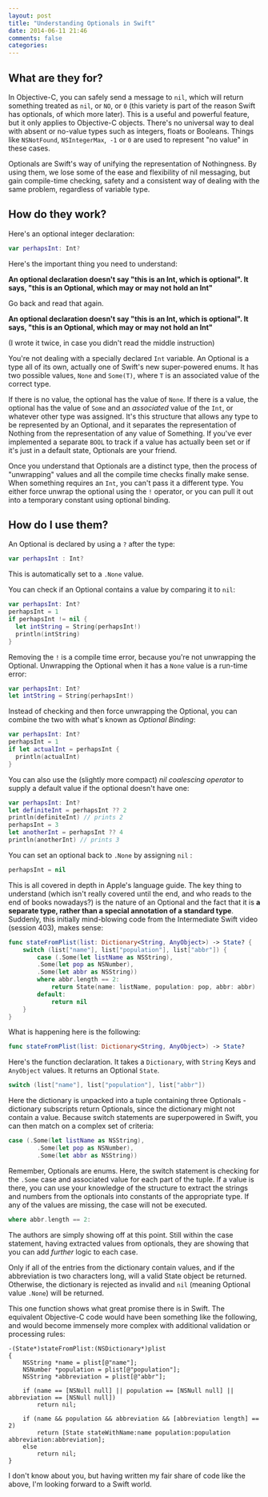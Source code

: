 ```yaml
---
layout: post
title: "Understanding Optionals in Swift"
date: 2014-06-11 21:46
comments: false
categories: 
---
```


## What are they for?
In Objective-C, you can safely send a message to `nil`, which will return something treated as `nil`, or `NO`, or `0` (this variety is part of the reason Swift has optionals, of which more later). This is a useful and powerful feature, but it only applies to Objective-C objects. There's no universal way to deal with absent or no-value types such as integers, floats or Booleans. Things like `NSNotFound`, `NSIntegerMax`,` -1` or `0` are used to represent "no value" in these cases. 

Optionals are Swift's way of unifying the representation of Nothingness. By using them, we lose some of the ease and flexibility of nil messaging, but gain compile-time checking, safety and a consistent way of dealing with the same problem, regardless of variable type. 

<!--more-->

## How do they work?
Here's an optional integer declaration:

```swift
var perhapsInt: Int?
```

Here's the important thing you need to understand:

**An optional declaration doesn't say "this is an Int, which is optional". It says, "this is an Optional, which may or may not hold an Int"**

Go back and read that again.

**An optional declaration doesn't say "this is an Int, which is optional". It says, "this is an Optional, which may or may not hold an Int"**

(I wrote it twice, in case you didn't read the middle instruction)

You're not dealing with a specially declared `Int` variable. An Optional is a type all of its own, actually one of Swift's new super-powered enums. It has two possible values, `None` and `Some(T)`, where `T` is an associated value of the correct type.

If there is no value, the optional has the value of `None`. If there is a value, the optional has the value of `Some` and an _associated_ value of the `Int`, or whatever other type was assigned. It's this structure that allows any type to be represented by an Optional, and it separates the representation of Nothing from the representation of any value of Something. If you've ever implemented a separate `BOOL` to track if a value has actually been set or if it's just in a default state, Optionals are your friend. 

Once you understand that Optionals are a distinct type, then the process of "unwrapping" values and all the compile time checks finally make sense. When something requires an `Int`, you can't pass it a different type. You either force unwrap the optional using the `!` operator, or you can pull it out into a temporary constant using optional binding.

## How do I use them?

An Optional is declared by using a `?` after the type:

```swift
var perhapsInt : Int?
```

This is automatically set to a `.None` value.

You can check if an Optional contains a value by comparing it to `nil`:

```swift
var perhapsInt: Int?
perhapsInt = 1
if perhapsInt != nil {
  let intString = String(perhapsInt!)
  println(intString)
}
```

Removing the `!` is a compile time error, because you're not unwrapping the Optional. Unwrapping the Optional when it has a `None` value is a run-time error:

```swift
var perhapsInt: Int?
let intString = String(perhapsInt!)
```

Instead of checking and then force unwrapping the Optional, you can combine the two with what's known as _Optional Binding_:

```swift
var perhapsInt: Int?
perhapsInt = 1
if let actualInt = perhapsInt {
  println(actualInt)
}
```

You can also use the (slightly more compact) _nil coalescing operator_ to supply a default value if the optional doesn't have one:

```swift
var perhapsInt: Int?
let definiteInt = perhapsInt ?? 2
println(definiteInt) // prints 2
perhapsInt = 3
let anotherInt = perhapsInt ?? 4
println(anotherInt) // prints 3
```

You can set an optional back to `.None` by assigning `nil` :

```swift
perhapsInt = nil
```

This is all covered in depth in Apple's language guide. The key thing to understand (which isn't really covered until the end, and who reads to the end of books nowadays?) is the nature of an Optional and the fact that it is **a separate type, rather than a special annotation of a standard type**. Suddenly, this initially mind-blowing code from the Intermediate Swift video (session 403), makes sense:

```swift
func stateFromPlist(list: Dictionary<String, AnyObject>) -> State? {
	switch (list["name"], list["population"], list["abbr"]) { 
		case (.Some(let listName as NSString),
		.Some(let pop as NSNumber),
		.Some(let abbr as NSString))
		where abbr.length == 2:
			return State(name: listName, population: pop, abbr: abbr)
		default:
			return nil
	}
}
```

What is happening here is the following:

```swift
func stateFromPlist(list: Dictionary<String, AnyObject>) -> State?
```

Here's the function declaration. It takes a `Dictionary`, with `String` Keys and `AnyObject` values. It returns an Optional `State`.

```swift
switch (list["name"], list["population"], list["abbr"])
```

Here the dictionary is unpacked into a tuple containing three Optionals - dictionary subscripts return Optionals, since the dictionary might not contain a value. Because switch statements are superpowered in Swift, you can then match on a complex set of criteria:

```swift
case (.Some(let listName as NSString),
        .Some(let pop as NSNumber),
        .Some(let abbr as NSString))
```

Remember, Optionals are enums. Here, the switch statement is checking for the `.Some` case and associated value for each part of the tuple. If a value is there, you can use your knowledge of the structure to extract the strings and numbers from the optionals into constants of the appropriate type. If any of the values are missing, the case will not be executed.

```swift
where abbr.length == 2:
```	

The authors are simply showing off at this point. Still within the case statement, having extracted values from optionals, they are showing that you can add _further_ logic to each case. 

Only if all of the entries from the dictionary contain values, and if the abbreviation is two characters long, will a valid State object be returned. Otherwise, the dictionary is rejected as invalid and `nil` (meaning Optional value `.None`) will be returned.

This one function shows what great promise there is in Swift. The equivalent Objective-C code would have been something like the following, and would become immensely more complex with additional validation or processing rules:

```objc
-(State*)stateFromPlist:(NSDictionary*)plist
{
	NSString *name = plist[@"name"];
	NSNumber *population = plist[@"population"];
	NSString *abbreviation = plist[@"abbr"];
	
	if (name == [NSNull null] || population == [NSNull null] || abbreviation == [NSNull null])
		return nil;
	
	if (name && population && abbreviation && [abbreviation length] == 2)
		return [State stateWithName:name population:population abbreviation:abbreviation];
	else
		return nil;
}
```

I don't know about you, but having written my fair share of code like the above, I'm looking forward to a Swift world.
